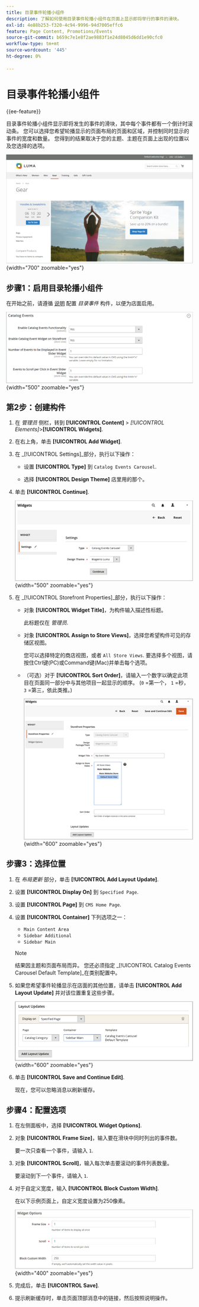 ```yaml
---
title: 目录事件轮播小组件
description: 了解如何使用目录事件轮播小组件在页面上显示即将举行的事件的滑块。
exl-id: 4e88b253-f320-4c94-9996-94d7005effc6
feature: Page Content, Promotions/Events
source-git-commit: b659c7e1e8f2ae9883f1e24d8045d6dd1e90cfc0
workflow-type: tm+mt
source-wordcount: '445'
ht-degree: 0%

---
```


# 目录事件轮播小组件

{{ee-feature}}

目录事件轮播小组件显示即将发生的事件的滑块，其中每个事件都有一个倒计时滚动条。 您可以选择您希望轮播显示的页面布局的页面和区域，并控制同时显示的事件的宽度和数量。 您得到的结果取决于您的主题、主题在页面上出现的位置以及您选择的选项。

![左侧边栏中的事件轮播](./assets/storefront-event-carousel-sidebar-gear.png){width="700" zoomable="yes"}

## 步骤1：启用目录轮播小组件

在开始之前，请遵循 [说明](../merchandising-promotions/event-configure.md) 配置 _目录事件_ 构件，以便为店面启用。

![目录事件配置](./assets/config-catalog-catalog-events-1.png){width="500" zoomable="yes"}

## 第2步：创建构件

1. 在 _管理员_ 侧栏，转到 **[!UICONTROL Content]** > _[!UICONTROL Elements]_>**[!UICONTROL Widgets]**.

1. 在右上角，单击 **[!UICONTROL Add Widget]**.

1. 在 _[!UICONTROL Settings]_部分，执行以下操作：

   - 设置 **[!UICONTROL Type]** 到 `Catalog Events Carousel`.

   - 选择 **[!UICONTROL Design Theme]** 店里用的那个。

1. 单击 **[!UICONTROL Continue]**.

   ![事件轮播的构件设置](./assets/widget-event-carousel-settings.png){width="500" zoomable="yes"}

1. 在 _[!UICONTROL Storefront Properties]_部分，执行以下操作：

   - 对象 **[!UICONTROL Widget Title]**，为构件输入描述性标题。

     此标题仅在 _管理员_.

   - 对象 **[!UICONTROL Assign to Store Views]**，选择您希望构件可见的存储区视图。

     您可以选择特定的商店视图，或者 `All Store Views`. 要选择多个视图，请按住Ctrl键(PC)或Command键(Mac)并单击每个选项。

   - （可选）对于 **[!UICONTROL Sort Order]**，请输入一个数字以确定此项目在页面同一部分中与其他项目一起显示的顺序。 (`0` =第一个， `1` =秒， `3` =第三，依此类推。)

     ![构件店面属性](./assets/widget-event-carousel-storefront-properties.png){width="600" zoomable="yes"}

## 步骤3：选择位置

1. 在 _布局更新_ 部分，单击 **[!UICONTROL Add Layout Update]**.

1. 设置 **[!UICONTROL Display On]** 到 `Specified Page`.

1. 设置 **[!UICONTROL Page]** 到 `CMS Home Page`.

1. 设置 **[!UICONTROL Container]** 下列选项之一：

   - `Main Content Area`
   - `Sidebar Additional`
   - `Sidebar Main`

   >[!NOTE]
   >
   >结果因主题和页面布局而异。 您还必须指定 _[!UICONTROL Catalog Events Carousel Default Template]_在类别配置中。

1. 如果您希望事件轮播显示在店面的其他位置，请单击 **[!UICONTROL Add Layout Update]** 并对该位置重复这些步骤。

   ![布局更新](./assets/widget-event-carousel-layout-updates-catalog-category-sidebar.png){width="600" zoomable="yes"}

1. 单击 **[!UICONTROL Save and Continue Edit]**.

   现在，您可以忽略消息以刷新缓存。

## 步骤4：配置选项

1. 在左侧面板中，选择 **[!UICONTROL Widget Options]**.

1. 对象 **[!UICONTROL Frame Size]**，输入要在滑块中同时列出的事件数。

   要一次只查看一个事件，请输入 `1`.

1. 对象 **[!UICONTROL Scroll]**，输入每次单击要滚动的事件列表数量。

   要滚动到下一个事件，请输入 `1`.

1. 对于自定义宽度，输入 **[!UICONTROL Block Custom Width]**.

   在以下示例页面上，自定义宽度设置为250像素。

   ![自定义宽度小组件选项](./assets/widget-options-custom-width.png){width="400" zoomable="yes"}

1. 完成后，单击 **[!UICONTROL Save]**.

1. 提示刷新缓存时，单击页面顶部消息中的链接，然后按照说明操作。
